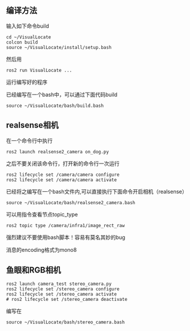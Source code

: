 ## 编译方法

输入如下命令build

```
cd ~/VisualLocate
colcon build
source ~/VisualLocate/install/setup.bash
```

然后用

```
ros2 run VisualLocate ...
```

运行编写好的程序

已经编写在一个bash中，可以通过下面代码build

```
source ~/VisualLocate/bash/build.bash
```

## realsense相机

在一个命令行中执行

```
ros2 launch realsense2_camera on_dog.py
```

之后不要关闭该命令行，打开新的命令行一次运行

```
ros2 lifecycle set /camera/camera configure
ros2 lifecycle set /camera/camera activate
```

已经将之编写在一个bash文件内,可以直接执行下面命令开启相机（realsense）

```
source ~/VisualLocate/bash/realsense2_camera.bash
```

可以用指令查看节点topic_type

```
ros2 topic type /camera/infra1/image_rect_raw
```

强烈建议不要使用bash脚本！容易有莫名其妙的bug

消息的encoding格式为mono8

## 鱼眼和RGB相机
```
ros2 launch camera_test stereo_camera.py
ros2 lifecycle set /stereo_camera configure
ros2 lifecycle set /stereo_camera activate
# ros2 lifecycle set /stereo_camera deactivate
```
编写在
```
source ~/VisualLocate/bash/stereo_camera.bash
```